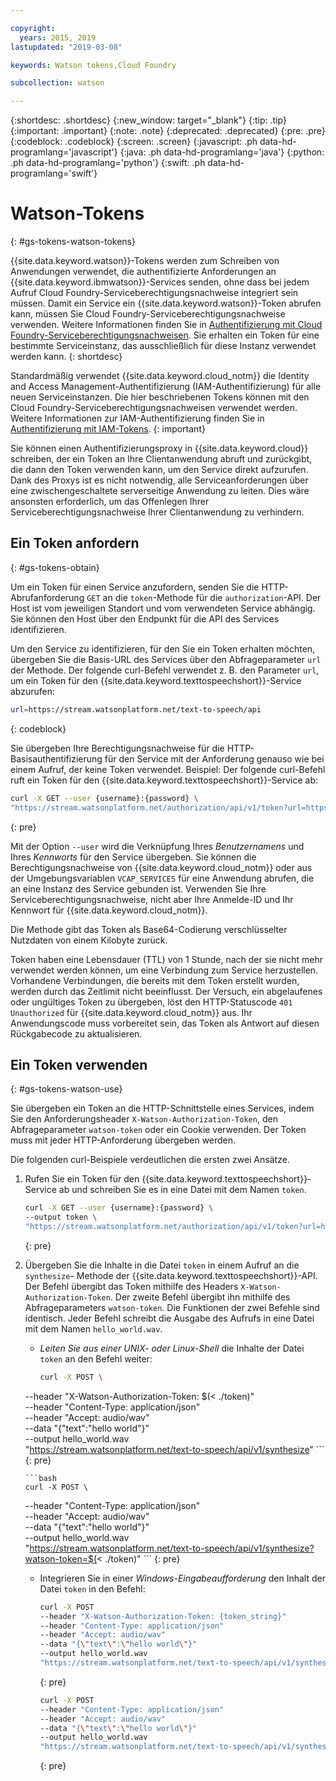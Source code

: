 ```yaml
---

copyright:
  years: 2015, 2019
lastupdated: "2019-03-08"

keywords: Watson tokens,Cloud Foundry

subcollection: watson

---
```


{:shortdesc: .shortdesc}
{:new_window: target="_blank"}
{:tip: .tip}
{:important: .important}
{:note: .note}
{:deprecated: .deprecated}
{:pre: .pre}
{:codeblock: .codeblock}
{:screen: .screen}
{:javascript: .ph data-hd-programlang='javascript'}
{:java: .ph data-hd-programlang='java'}
{:python: .ph data-hd-programlang='python'}
{:swift: .ph data-hd-programlang='swift'}

# Watson-Tokens
{: #gs-tokens-watson-tokens}

{{site.data.keyword.watson}}-Tokens werden zum Schreiben von Anwendungen verwendet, die authentifizierte Anforderungen an {{site.data.keyword.ibmwatson}}-Services senden, ohne dass bei jedem Aufruf Cloud Foundry-Serviceberechtigungsnachweise integriert sein müssen. Damit ein Service ein {{site.data.keyword.watson}}-Token abrufen kann, müssen Sie Cloud Foundry-Serviceberechtigungsnachweise verwenden. Weitere Informationen finden Sie in [Authentifizierung mit Cloud Foundry-Serviceberechtigungsnachweisen](/docs/services/watson?topic=watson-creating-credentials). Sie erhalten ein Token für eine bestimmte Serviceinstanz, das ausschließlich für diese Instanz verwendet werden kann.
{: shortdesc}

Standardmäßig verwendet {{site.data.keyword.cloud_notm}} die Identity and Access Management-Authentifizierung (IAM-Authentifizierung) für alle neuen Serviceinstanzen. Die hier beschriebenen Tokens können mit den Cloud Foundry-Serviceberechtigungsnachweisen verwendet werden. Weitere Informationen zur IAM-Authentifizierung finden Sie in [Authentifizierung mit IAM-Tokens](/docs/services/watson?topic=watson-iam#iam).
{: important}

Sie können einen Authentifizierungsproxy in {{site.data.keyword.cloud}} schreiben, der ein Token an Ihre Clientanwendung abruft und zurückgibt, die dann den Token verwenden kann, um den Service direkt aufzurufen. Dank des Proxys ist es nicht notwendig, alle Serviceanforderungen über eine zwischengeschaltete serverseitige Anwendung zu leiten. Dies wäre ansonsten erforderlich, um das Offenlegen Ihrer Serviceberechtigungsnachweise Ihrer Clientanwendung zu verhindern.

## Ein Token anfordern
{: #gs-tokens-obtain}

Um ein Token für einen Service anzufordern, senden Sie die HTTP-Abrufanforderung `GET` an die `token`-Methode für die `authorization`-API. Der Host ist vom jeweiligen Standort und vom verwendeten Service abhängig. Sie können den Host über den Endpunkt für die API des Services identifizieren.

Um den Service zu identifizieren, für den Sie ein Token erhalten möchten, übergeben Sie die Basis-URL des Services über den Abfrageparameter `url` der Methode. Der folgende curl-Befehl verwendet z. B. den Parameter `url`, um ein Token für den {{site.data.keyword.texttospeechshort}}-Service abzurufen:

```bash
url=https://stream.watsonplatform.net/text-to-speech/api
```
{: codeblock}

Sie übergeben Ihre Berechtigungsnachweise für die HTTP-Basisauthentifizierung für den Service mit der Anforderung genauso wie bei einem Aufruf, der keine Token verwendet. Beispiel: Der folgende curl-Befehl ruft ein Token für den {{site.data.keyword.texttospeechshort}}-Service ab:

```bash
curl -X GET --user {username}:{password} \
"https://stream.watsonplatform.net/authorization/api/v1/token?url=https://stream.watsonplatform.net/text-to-speech/api"
```
{: pre}

Mit der Option `--user` wird die Verknüpfung Ihres *Benutzernamens* und Ihres *Kennworts* für den Service übergeben. Sie können die Berechtigungsnachweise von {{site.data.keyword.cloud_notm}} oder aus der Umgebungsvariablen `VCAP_SERVICES` für eine Anwendung abrufen, die an eine Instanz des Service gebunden ist. Verwenden Sie Ihre Serviceberechtigungsnachweise, nicht aber Ihre Anmelde-ID und Ihr Kennwort für {{site.data.keyword.cloud_notm}}.

Die Methode gibt das Token als Base64-Codierung verschlüsselter Nutzdaten von einem Kilobyte zurück. 

Token haben eine Lebensdauer (TTL) von 1 Stunde, nach der sie nicht mehr verwendet werden können, um eine Verbindung zum Service herzustellen. Vorhandene Verbindungen, die bereits mit dem Token erstellt wurden, werden durch das Zeitlimit nicht beeinflusst. Der Versuch, ein abgelaufenes oder ungültiges Token zu übergeben, löst den HTTP-Statuscode `401 Unauthorized` für {{site.data.keyword.cloud_notm}} aus. Ihr Anwendungscode muss vorbereitet sein, das Token als Antwort auf diesen Rückgabecode zu aktualisieren.

## Ein Token verwenden
{: #gs-tokens-watson-use}

Sie übergeben ein Token an die HTTP-Schnittstelle eines Services, indem Sie den Anforderungsheader `X-Watson-Authorization-Token`, den Abfrageparameter `watson-token` oder ein Cookie verwenden. Der Token muss mit jeder HTTP-Anforderung übergeben werden.

Die folgenden curl-Beispiele verdeutlichen die ersten zwei Ansätze.

1.  Rufen Sie ein Token für den {{site.data.keyword.texttospeechshort}}-Service ab und schreiben Sie es in eine Datei mit dem Namen `token`. 

    ```bash
    curl -X GET --user {username}:{password} \
    --output token \
    "https://stream.watsonplatform.net/authorization/api/v1/token?url=https://stream.watsonplatform.net/text-to-speech/api"
    ```
    {: pre}

1.  Übergeben Sie die Inhalte in die Datei `token` in einem Aufruf an die `synthesize`- Methode der {{site.data.keyword.texttospeechshort}}-API. Der Befehl übergibt das Token mithilfe des Headers `X-Watson-Authorization-Token`. Der zweite Befehl übergibt ihn mithilfe des Abfrageparameters `watson-token`. Die Funktionen der zwei Befehle sind identisch. Jeder Befehl schreibt die Ausgabe des Aufrufs in eine Datei mit dem Namen `hello_world.wav`.

    -   *Leiten Sie aus einer UNIX- oder Linux-Shell* die Inhalte der Datei `token` an den Befehl weiter:

        ```bash
        curl -X POST \
      --header "X-Watson-Authorization-Token: $(< ./token)" \
      --header "Content-Type: application/json" \
      --header "Accept: audio/wav" \
      --data "{\"text\":\"hello world\"}" \
      --output hello_world.wav \
      "https://stream.watsonplatform.net/text-to-speech/api/v1/synthesize"
        ```
        {: pre}

        ```bash
        curl -X POST \
      --header "Content-Type: application/json" \
      --header "Accept: audio/wav" \
      --data "{\"text\":\"hello world\"}" \
      --output hello_world.wav \
      "https://stream.watsonplatform.net/text-to-speech/api/v1/synthesize?watson-token=$(< ./token)"
        ```
        {: pre}

    -   Integrieren Sie in einer *Windows-Eingabeaufforderung* den Inhalt der Datei `token` in den Befehl:

        ```bash
        curl -X POST
        --header "X-Watson-Authorization-Token: {token_string}"
        --header "Content-Type: application/json"
        --header "Accept: audio/wav"
        --data "{\"text\":\"hello world\"}"
        --output hello_world.wav
        "https://stream.watsonplatform.net/text-to-speech/api/v1/synthesize"
        ```
        {: pre}

        ```bash
        curl -X POST
        --header "Content-Type: application/json"
        --header "Accept: audio/wav"
        --data "{\"text\":\"hello world\"}"
        --output hello_world.wav
        "https://stream.watsonplatform.net/text-to-speech/api/v1/synthesize?watson-token={token_string}"
        ```
        {: pre}
